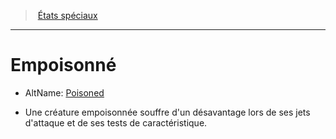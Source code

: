 ﻿---
!Generic
Id: conditions_hd.md#empoisonné
ParentLink: conditions_hd.md#États-spéciaux
Name: Empoisonné
ParentName: États spéciaux
NameLevel: 1
AltName: '[Poisoned](srd_conditions_poisoned.md)'
---
> [États spéciaux](hd_conditions.md)

---

# Empoisonné

- AltName: [Poisoned](srd_conditions_poisoned.md)

* Une créature empoisonnée souffre d'un désavantage lors de ses jets d'attaque et de ses tests de caractéristique.

